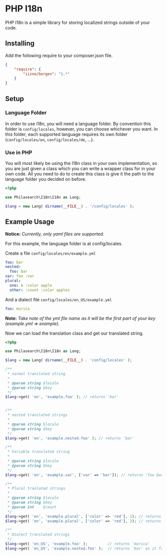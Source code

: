 # PHP I18n

PHP I18n is a simple library for storing localized strings outside of your code.

## Installing

Add the following require to your composer.json file.

```json
{
    "require": {
        "iizno/borges": "1.*"
    }
}
```

## Setup

### Language Folder

In order to use i18n, you will need a language folder.  By convention this folder is `config/locales`, however, you can choose whichever you want.  In this folder, each supported language requires its own folder (`config/locales/en`, `config/locales/de`, ...). 

### Use in PHP

You will most likely be using the I18n class in your own implementation, so you are just given a class which you can write a wrapper class for in your own code.  All you need to do to create this class is give it the path to the language folder you decided on before.

```php
<?php

use Philasearch\I18n\I18n as Lang;

$lang = new Lang( dirname(__FILE__) . '/config/locales' );
```

## Example Usage

**Notice:** *Currently, only yaml files are supported.*

For this example, the language folder is at config/locales.  

Create a file `config/locales/en/example.yml`

```yaml
foo: bar
nested:
  foo: bar
var: foo :var
plural:
  one: A :color apple
  other: :count :color apples
```

And a dialect file `config/locales/en_US/example.yml`

```yaml
foo: murica
```

**Note:** *Take note of the yml file name as it will be the first part of your key (example.yml => example).*


Now we can load the translation class and get our translated string.

```php
<?php

use Philasearch\I18n\I18n as Lang;

$lang = new Lang( dirname(__FILE__) . 'config/locales' );

/**
 * normal translated string
 *
 * @param string $locale
 * @param string $key
 */
$lang->get( 'en', 'example.foo' ); // returns 'bar'


/**
 * nested translated strings
 *
 * @param string $locale
 * @param string $key
 */
$lang->get( 'en', 'example.nested.foo' ); // returns 'bar'

/**
 * Variable translated string
 *
 * @param string $locale
 * @param string $key
 */
$lang->get( 'en', 'example.var', ['var' => 'bar']); // returns 'foo bar'

/**
 * Plural tranlated strings
 *
 * @param string $locale
 * @param string $key
 * @param int    $count
 */
$lang->get( 'en', 'example.plural', ['color' => 'red'], 1); // returns 'A red apple'
$lang->get( 'en', 'example.plural', ['color' => 'red'], 2); // returns '2 red apples'

/**
 * Dialect translated strings
 */
$lang->get( 'en_US', 'example.foo' );         // returns 'murica'
$lang->get( 'en_US', 'example.nested.foo' );  // returns 'bar' as it falls back to en
```

